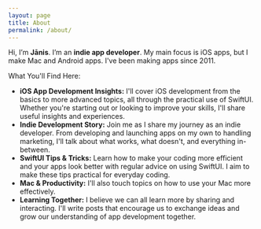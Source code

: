 ```yaml
---
layout: page
title: About
permalink: /about/
---
```


Hi,  I’m **Jānis**. I’m an **indie app developer**. My main focus is iOS apps, but I make Mac and Android apps. I've been making apps since 2011.

What You'll Find Here:
- **iOS App Development Insights:** I'll cover iOS development from the basics to more advanced topics, all through the practical use of SwiftUI. Whether you're starting out or looking to improve your skills, I'll share useful insights and experiences.
- **Indie Development Story:** Join me as I share my journey as an indie developer. From developing and launching apps on my own to handling marketing, I'll talk about what works, what doesn't, and everything in-between.
- **SwiftUI Tips & Tricks:** Learn how to make your coding more efficient and your apps look better with regular advice on using SwiftUI. I aim to make these tips practical for everyday coding.
- **Mac & Productivity:** I'll also touch topics on how to use your Mac more effectively. 
- **Learning Together:** I believe we can all learn more by sharing and interacting. I'll write posts that encourage us to exchange ideas and grow our understanding of app development together.

<!-- This is the base Jekyll theme. You can find out more info about customizing your Jekyll theme, as well as basic Jekyll usage documentation at [jekyllrb.com](https://jekyllrb.com/)

You can find the source code for Minima at GitHub:
[jekyll][jekyll-organization] /
[minima](https://github.com/jekyll/minima)

You can find the source code for Jekyll at GitHub:
[jekyll][jekyll-organization] /
[jekyll](https://github.com/jekyll/jekyll)


[jekyll-organization]: https://github.com/jekyll -->
